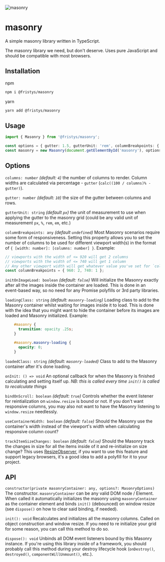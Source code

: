 ![masonry](https://i.imgur.com/AVeTw1M.png)

# masonry
A simple masonry library written in TypeScript.

The masonry library we need, but don't deserve. Uses pure JavaScript and should be compatible with most browsers.

## Installation

npm
```bash
npm i @fristys/masonry
```

yarn
```bash
yarn add @fristys/masonry
```

## Usage

```typescript
import { Masonry } from '@fristys/masonry';

const options = { gutter: 1.5, gutterUnit: 'rem', columnBreakpoints: { 960: 2, 740: 1 } };
const masonry = new Masonry(document.getElementById('masonry'), options);

```

## Options

`columns: number` *(default: `4`)* the number of columns to render. Column widths are calculated via percentage - `gutter` (`calc((100 / columns)% - gutter)`).

`gutter: number` *(default: `10`)* the size of the gutter between columns and rows.

`gutterUnit: string` *(default `px`)* the unit of measurement to use when applying the gutter to the masonry grid (could be any valid unit of measurement `px`, `%`, `rem`, `em`, etc.)

`columnBreakpoints: any` *(default `undefined`)* Most Masonry scenarios require some form of responsiveness. Setting this property allows you to set the number of columns to be used for different viewport width(s) in the format of `{ [width: number]: [columns: number] }`. Example:

```typescript
// viewports with the width of <= 920 will get 2 columns
// viewports with the width of <= 740 will get 1 column
// Any other viewport width will get whatever value you've set for `columns`
const columnBreakpoints = { 960: 2, 740: 1 };
```

`initOnImageLoad: boolean` *(default: `false`)* Will initialize the Masonry exactly after all the images inside the container are loaded. This is done in an event-based way, so no need for any Promise polyfills or 3rd party libraries.

`loadingClass: string` *(default: `masonry-loading`)* Loading class to add to the Masonry container whilst waiting for images inside it to load. This is done with the idea that you might want to hide the container before its images are loaded and Masonry initialized. Example:

```css
    #masonry {
      transition: opacity .25s;
    }

    #masonry.masonry-loading {
      opacity: 0;
    }
```

`loadedClass: string` *(default: `masonry-loaded`)* Class to add to the Masonry container after it's done loading.

`onInit: () => void` An optional callback for when the Masonry is finished calculating and setting itself up. *NB: this is called every time `init()` is called to recalculate things*

`bindOnScroll: boolean` *(default: `true`)* Controls whether the event listener for reintialization on `window.resize` is bound or not. If you don't want responsive columns, you may also not want to have the Masonry listening to `window.resize` needlessly.

`useContainerWidth: boolean` *(default: `false`)* Should the Masonry use the container's width instead of the viewport's width when calculating responsive column count?

`trackItemSizeChanges: boolean` *(default: `false`)* Should the Masonry track the changes in size for all the items inside of it and re-initialize on size change? This uses [ResizeObserver](https://developer.mozilla.org/en-US/docs/Web/API/ResizeObserver), if you want to use this feature and support legacy browsers, it's a good idea to add a polyfill for it to your project.

## API

`constructor(private masonryContainer: any, options?: MasonryOptions)`
The constructor. `masonryContainer` can be any valid DOM node / Element. When called it automatically initializes the masonry using `masonryContainer` as the container element and binds `init()` (debounced) on window resize (see `dispose()` on how to clear said binding, if needed).

`init(): void`
Recalculates and initializes all the masonry columns. Called on object construction and window resize. If you need to re initialize your grid for some reason, you can call this method to do so.

`dispose(): void`
Unbinds all DOM event listeners bound by this Masonry instance. If you're using this library inside of a framework, you should probably call this method during your destroy lifecycle hook (`onDestroy()`, `destroyed()`, `componentWillUnmount()`, etc.).

